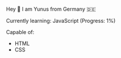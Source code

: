 Hey 👋
I am Yunus from Germany 🇩🇪

Currently learning: JavaScript (Progress: 1%)

Capable of:
- HTML
- CSS